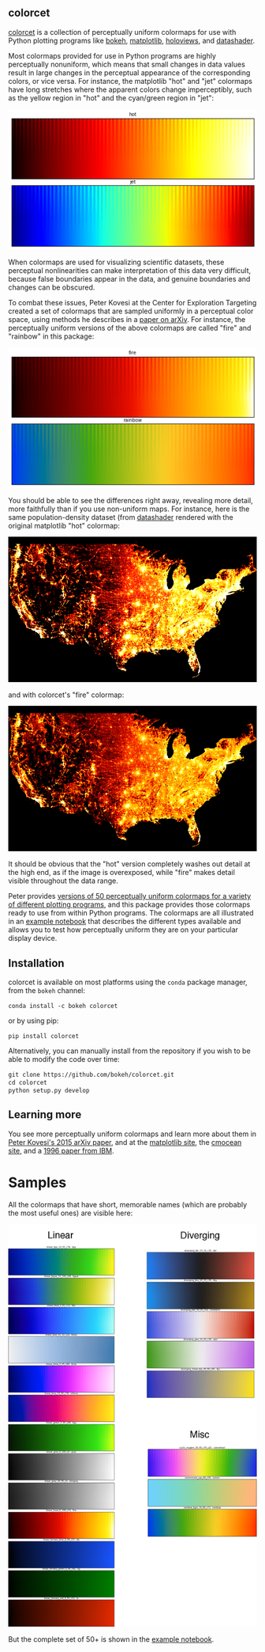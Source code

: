 colorcet
--------

[colorcet](https://github.com/bokeh/colorcet) is a collection of
perceptually uniform colormaps for use with Python plotting programs like
[bokeh](http://bokeh.pydata.org),
[matplotlib](http://matplotlib.org),
[holoviews](http://holoviews.org), and
[datashader](https://github.com/bokeh/datashader).

Most colormaps provided for use in Python programs are highly
perceptually nonuniform, which means that small changes in data values
result in large changes in the perceptual appearance of the
corresponding colors, or vice versa.  For instance, the matplotlib
"hot" and "jet" colormaps have long stretches where the apparent
colors change imperceptibly, such as the yellow region in "hot" and
the cyan/green region in "jet":

![hot/jet](docs/images/hot_jet.png)

When colormaps are used for visualizing scientific datasets, these
perceptual nonlinearities can make interpretation of this data very
difficult, because false boundaries appear in the data, and genuine
boundaries and changes can be obscured.

To combat these issues, Peter Kovesi at the Center for Exploration
Targeting created a set of colormaps that are sampled uniformly in a
perceptual color space, using methods he describes in a [paper on
arXiv](https://arxiv.org/abs/1509.03700).  For instance, the
perceptually uniform versions of the above colormaps are called "fire"
and "rainbow" in this package:

![fire/rainbow](docs/images/fire_rainbow.png)

You should be able to see the differences right away, revealing more
detail, more faithfully than if you use non-uniform maps.  For
instance, here is the same population-density dataset (from
[datashader](https://github.com/bokeh/datashader) rendered with the
original matplotlib "hot" colormap:

![census_hot](docs/images/census_hot.png)

and with colorcet's "fire" colormap:

![census_fire](docs/images/census_fire.png)

It should be obvious that the "hot" version completely washes out
detail at the high end, as if the image is overexposed, while "fire"
makes detail visible throughout the data range.

Peter provides [versions of 50 perceptually uniform colormaps for a
variety of different plotting programs](http://peterkovesi.com/projects/colourmaps), 
and this package provides those colormaps ready to use from within Python
programs.  The colormaps are all illustrated in an 
[example notebook](https://bokeh.github.io/colorcet) that describes the 
different types available and allows you to test how perceptually
uniform they are on your particular display device.


## Installation

colorcet is available on most platforms using the `conda` package manager,
from the `bokeh` channel:

```
conda install -c bokeh colorcet
```

or by using pip:

```
pip install colorcet
```

Alternatively, you can manually install from the repository if you
wish to be able to modify the code over time:

```
git clone https://github.com/bokeh/colorcet.git
cd colorcet
python setup.py develop
```

## Learning more

You see more perceptually uniform colormaps and learn more about them
in [Peter Kovesi's 2015 arXiv paper](https://arxiv.org/pdf/1509.03700v1.pdf),
and at the [matplotlib site](https://bids.github.io/colormap/),
the [cmocean site](http://matplotlib.org/cmocean/), and a 
[1996 paper from IBM](http://www.research.ibm.com/people/l/lloydt/color/color.HTM).

# Samples

All the colormaps that have short, memorable names (which are probably
the most useful ones) are visible here:

<img src="docs/images/named.png" width="800">

But the complete set of 50+ is shown in the
[example notebook](https://bokeh.github.io/colorcet).
